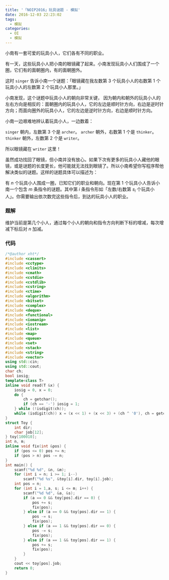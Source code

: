 ```yaml
---
title: '「NOIP2016」玩具谜题 - 模拟'
date: 2016-12-03 22:23:02
tags:
  - 模拟
categories: 
  - OI
  - 模拟
---
```

小南有一套可爱的玩具小人，它们各有不同的职业。

有一天，这些玩具小人把小南的眼镜藏了起来。小南发现玩具小人们围成了一个圈，它们有的面朝圈内，有的面朝圈外。

这时 `singer` 告诉小南一个谜题：「眼镜藏在我左数第 $3$ 个玩具小人的右数第 $1$ 个玩具小人的左数第 $2$ 个玩具小人那里。」

小南发现，这个谜题中玩具小人的朝向非常关键， 因为朝内和朝外的玩具小人的左右方向是相反的：面朝圈内的玩具小人，它的左边是顺时针方向，右边是逆时针方向；而面向圈外的玩具小人，它的左边是逆时针方向，右边是顺时针方向。
<!-- more -->
小南一边艰难地辨认着玩具小人，一边数着：

`singer` 朝内，左数第 $3$ 个是 `archer`。
`archer` 朝外，右数第 $1$ 个是 `thinker`。
`thinker` 朝外，左数第 $2$ 个是 `writer`。

所以眼镜藏在 `writer` 这里！

虽然成功找回了眼镜，但小南并没有放心。如果下次有更多的玩具小人藏他的眼镜，或是谜题的长度更长，他可能就无法找到眼镜了。所以小南希望你写程序帮他解决类似的谜题。这样的谜题具体可以描述为：

有 $n$ 个玩具小人围成一圈，已知它们的职业和朝向。现在第 $1$ 个玩具小人告诉小南一个包含 $m$ 条指令的谜题。其中第 $i$ 条指令形如「左数/右数第 $s_i$ 个玩具小人」。你需要输出依次数完这些指令后，到达的玩具小人的职业。
### 题解
维护当前是第几个小人，通过每个小人的朝向和指令方向判断下标的增减，每次增减下标后对 $n$ 加减。
### 代码
``` cpp
/*@author xht*/
#include <cassert>
#include <cctype>
#include <climits>
#include <cmath>
#include <cstdio>
#include <cstdlib>
#include <cstring>
#include <ctime>
#include <algorithm>
#include <bitset>
#include <complex>
#include <deque>
#include <functional>
#include <iomanip>
#include <iostream>
#include <list>
#include <map>
#include <queue>
#include <set>
#include <stack>
#include <string>
#include <vector>
using std::cin;
using std::cout;
char ch;
bool iosig;
template<class T>
inline void read(T &x) {
    iosig = 0, x = 0;
    do {
        ch = getchar();
        if (ch == '-') iosig = 1;
    } while (!isdigit(ch));
    while (isdigit(ch)) x = (x << 1) + (x << 3) + (ch ^ '0'), ch = getchar(); 
}
struct Toy {
    int dir;
    char job[12];
} toy[100010];
int n, m;
inline void fix(int &pos) {
    if (pos <= 0) pos += n;
    if (pos > n) pos -= n;
}
int main() {
    scanf("%d %d", &n, &m);
    for (int i = n; i >= 1; i--)
        scanf("%d %s", &toy[i].dir, toy[i].job);
    int pos = n;
    for (int i = 1,a, s; i <= m; i++) {
        scanf("%d %d", &a, &s);
        if (a == 0 && toy[pos].dir == 0) {
            pos += s;
            fix(pos);
        } else if (a == 0 && toy[pos].dir == 1) {
            pos -= s;
            fix(pos);
        } else if (a == 1 && toy[pos].dir == 0) {
            pos -= s;
            fix(pos);
        } else if (a == 1 && toy[pos].dir == 1) {
            pos += s;
            fix(pos);
        }
    }
    cout << toy[pos].job;
    return 0;
}
```



